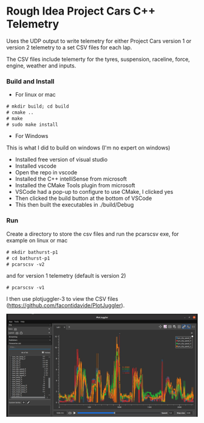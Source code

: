 # Rough Idea Project Cars C++ Telemetry

Uses the UDP output to write telemetry for either Project Cars version 1 or version 2 telemetry to a set CSV files for each lap.

The CSV files include telemerty for the tyres, suspension, raceline, force, engine, weather and inputs.

### Build and Install

- For linux or mac

```
# mkdir build; cd build
# cmake ..
# make
# sudo make install
```

- For Windows

This is what I did to build on windows (I'm no expert on windows)

- Installed free version of visual studio 
- Installed vscode
- Open the repo in vscode
- Installed the C++ intelliSense from microsoft
- Installed the CMake Tools plugin from microsoft
- VSCode had a pop-up to configure to use CMake, I clicked yes
- Then clicked the build button at the bottom of VSCode
- This then built the executables in ./build/Debug

### Run

Create a directory to store the csv files and run the pcarscsv exe, for example on linux or mac
```
# mkdir bathurst-p1
# cd bathurst-p1
# pcarscsv -v2
```
and for version 1 telemetry (default is version 2)
```
# pcarscsv -v1
```
I then use plotjuggler-3 to view the CSV files (https://github.com/facontidavide/PlotJuggler).

![Alt text](images/plotjuggler.jpg?raw=true "PlotJuggler-3")

